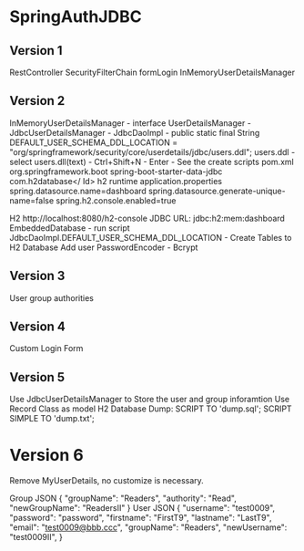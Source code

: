 # SpringAuthJDBC

## Version 1
RestController
SecurityFilterChain
formLogin
InMemoryUserDetailsManager

## Version 2
InMemoryUserDetailsManager - interface UserDetailsManager - JdbcUserDetailsManager - JdbcDaoImpl
    - public static final String DEFAULT_USER_SCHEMA_DDL_LOCATION = "org/springframework/security/core/userdetails/jdbc/users.ddl";
users.ddl - select users.dll(text) - Ctrl+Shift+N - Enter - See the create scripts
pom.xml
    <dependency>
        <groupId>org.springframework.boot</groupId>
        <artifactId>spring-boot-starter-data-jdbc</artifactId>
    </dependency>
    <dependency>    
        <groupId>com.h2database</ Id>
        <artifactId>h2</artifactId>
        <scope>runtime</scope>
    </dependency>
application.properties
    spring.datasource.name=dashboard
    spring.datasource.generate-unique-name=false
    spring.h2.console.enabled=true

H2
http://localhost:8080/h2-console
JDBC URL: jdbc:h2:mem:dashboard
EmbeddedDatabase - run script JdbcDaoImpl.DEFAULT_USER_SCHEMA_DDL_LOCATION - Create Tables to H2 Database
Add user
PasswordEncoder - Bcrypt

## Version 3
User group authorities

## Version 4
Custom Login Form

## Version 5
Use JdbcUserDetailsManager to Store the user and group inforamtion
Use Record Class as model
H2 Database Dump:
SCRIPT TO 'dump.sql';
SCRIPT SIMPLE TO 'dump.txt';

# Version 6 
Remove MyUserDetails, no customize is necessary.

Group JSON
{
    "groupName": "Readers",
    "authority": "Read",
    "newGroupName": "ReadersII"
}
User JSON
{
    "username": "test0009",
    "password": "password",
    "firstname": "FirstT9",
    "lastname": "LastT9",
    "email": "test0009@bbb.ccc",
    "groupName": "Readers",
    "newUsername": "test0009II",
}
